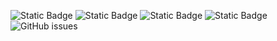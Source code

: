![Static Badge](https://img.shields.io/badge/blacklists-61-000000) ![Static Badge](https://img.shields.io/badge/blacklisted-2944345-cc0000) ![Static Badge](https://img.shields.io/badge/whitelisted-2254-00CC00) ![Static Badge](https://img.shields.io/badge/streaming_blacklist-28107-000000) ![GitHub issues](https://img.shields.io/github/issues/fabriziosalmi/blacklists)
